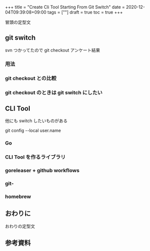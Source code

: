 +++
title = "Create Cli Tool Starting From Git Switch"
date = 2020-12-04T09:39:08+09:00
tags = [""]
draft = true
toc = true
+++

冒頭の定型文

<!-- toc -->

## git switch

svn つかってたので git checkout 
アンケート結果

### 用法

### git checkout との比較

### git checkout のときは git switch にしたい




## CLI Tool

他にも switch したいものがある

git config --local user.name <username>

### Go

### CLI Tool を作るライブラリ

### goreleaser + github workflows

### git-<subcommand>

### homebrew


## おわりに

おわりの定型文

## 参考資料
